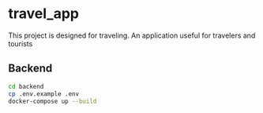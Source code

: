 # travel_app
This project is designed for traveling. An application useful for travelers and tourists


## Backend

```bash
cd backend
cp .env.example .env
docker-compose up --build
